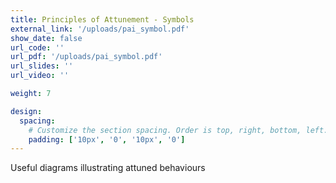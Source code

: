 ```yaml
---
title: Principles of Attunement - Symbols
external_link: '/uploads/pai_symbol.pdf'
show_date: false
url_code: ''
url_pdf: '/uploads/pai_symbol.pdf'
url_slides: ''
url_video: ''

weight: 7

design:
  spacing:
    # Customize the section spacing. Order is top, right, bottom, left.
    padding: ['10px', '0', '10px', '0']
---
```


Useful diagrams illustrating attuned behaviours